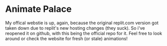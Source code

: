 # Animate Palace #
My offical webstie is up, again, because the original replit.com version got taken down due to replit's new hosting changes (they suck). So i've reopened it on github, with this being the official repo for it. Feel free to look around or check the website for fresh (or stale) animations!
